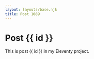 ```yaml
---
layout: layouts/base.njk
title: Post 1089
---
```


# Post {{ id }}

This is post {{ id }} in my Eleventy project.
